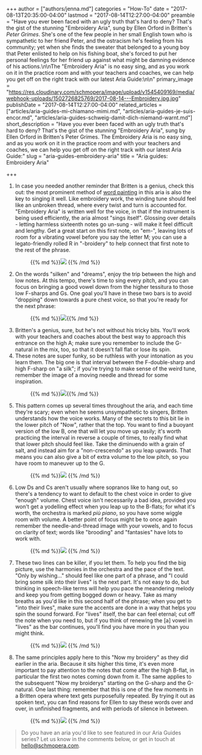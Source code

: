 +++
author = ["authors/jenna.md"]
categories = "How-To"
date = "2017-08-13T20:35:00-04:00"
lastmod = "2017-08-14T12:27:00-04:00"
preamble = "Have you ever been faced with an ugly truth that's hard to deny? That's the gist of the stunning \"Embroidery Aria\", sung by Ellen Orford in Britten's *Peter Grimes*. She's one of the few people in her small English town who is sympathetic to her friend Peter, and the ostracism he's feeling from his community; yet when she finds the sweater that belonged to a young boy that Peter enlisted to help on his fishing boat, she's forced to put her personal feelings for her friend up against what might be damning evidence of his actions.\n\nThe \"Embroidery Aria\" is no easy sing, and as you work on it in the practice room and with your teachers and coaches, we can help you get off on the right track with our latest Aria Guide:\n\n"
primary_image = "https://res.cloudinary.com/schmopera/image/upload/v1545409169/media/webhook-uploads/1502726825769/2017-08-14---Embroidery.jpg.jpg"
publishDate = "2017-08-14T12:27:00-04:00"
related_articles = ["articles/aria-guides-mi-chiamano-mimi.md", "articles/aria-guides-je-suis-encor.md", "articles/aria-guides-schweig-damit-dich-niemand-warnt.md"]
short_description = "Have you ever been faced with an ugly truth that's hard to deny? That's the gist of the stunning \"Embroidery Aria\", sung by Ellen Orford in Britten's Peter Grimes. The Embroidery Aria is no easy sing, and as you work on it in the practice room and with your teachers and coaches, we can help you get off on the right track with our latest Aria Guide:"
slug = "aria-guides-embroidery-aria"
title = "Aria guides: Embroidery Aria"

+++
1. In case you needed another reminder that Britten is a genius, check this out: the most prominent method of [word painting](https://en.wikipedia.org/wiki/Word_painting) in this aria is also the key to singing it well. Like embroidery work, the winding tune should feel like an unbroken thread, where every twist and turn is accounted for. "Embroidery Aria" is written well for the voice, in that if the instrument is being used efficiently, the aria almost "sings itself". Glossing over details - letting harmless sixteenth notes go un-sung - will make it feel difficult and lengthy. Get a great start on this first note, on "em-", leaving lots of room for a vibrating vowel before you say the letter M; you can use a legato-friendly rolled R in "-broidery" to help connect that first note to the rest of the phrase.<figure data-type="image">{{% md %}}![](https://res.cloudinary.com/schmopera/image/upload/v1545409169/media/webhook-uploads/1502670730957/Aria-guide---Embroidery---annotated-1.jpg.jpg) {{% /md %}}</figure>
2. On the words "silken" and "dreams", enjoy the trip between the high and low notes. At this tempo, there's time to sing every pitch, and you can focus on bringing a good vowel down from the higher tessitura to those low F-sharps and Gs. One goal you'll have in these two bars is to avoid "dropping" down towards a pure chest voice, so that you're ready for the next phrase:<figure data-type="image">{{% md %}}![](https://res.cloudinary.com/schmopera/image/upload/v1545409169/media/webhook-uploads/1502670906934/Aria-guide---Embroidery---annotated-2.jpg.jpg){{% /md %}}</figure>
3. Britten's a genius, sure, but he's not without his tricky bits. You'll work with your teachers and coaches about the best way to approach this entrance on the high A; make sure you remember to include the G-natural in the mix, too, so that it doesn't fall flat or lose its spin.
4. These notes are super funky, so be ruthless with your intonation as you learn them. The big one is that interval between the F-double-sharp and high F-sharp on "a silk"; if you're trying to make sense of the weird tune, remember the image of a moving needle and thread for some inspiration.<figure data-type="image">{{% md %}}![](https://res.cloudinary.com/schmopera/image/upload/v1545409169/media/webhook-uploads/1502670917191/Aria-guide---Embroidery---annotated-3.jpg.jpg){{% /md %}}</figure>
5. This pattern comes up several times throughout the aria, and each time they're scary; even when he seems unsympathetic to singers, Britten understands how the voice works. Many of the secrets to this bit lie in the lower pitch of "Now", rather that the top. You want to find a buoyant version of the low B, one that will let you move up easily; it's worth practicing the interval in reverse a couple of times, to really find what that lower pitch should feel like. Take the diminuendo with a grain of salt, and instead aim for a "non-crescendo" as you leap upwards. That means you can also give a bit of extra volume to the low pitch, so you have room to maneuver up to the G.<figure data-type="image">{{% md %}}![](https://res.cloudinary.com/schmopera/image/upload/v1545409169/media/webhook-uploads/1502670926272/Aria-guide---Embroidery---annotated-4.jpg.jpg)
   {{% /md %}}</figure>
6. Low Ds and Cs aren't usually where sopranos like to hang out, so there's a tendency to want to default to the chest voice in order to give "enough" volume. Chest voice isn't necessarily a bad idea, provided you won't get a yodelling effect when you leap up to the B-flats; for what it's worth, the orchestra is marked _più piano_, so you have some wiggle room with volume. A better point of focus might be to once again remember the needle-and-thread image with your vowels, and to focus on clarity of text; words like "brooding" and "fantasies" have lots to work with.<figure data-type="image">{{% md %}}![](https://res.cloudinary.com/schmopera/image/upload/v1545409169/media/webhook-uploads/1502670932866/Aria-guide---Embroidery---annotated-5.jpg.jpg)
   {{% /md %}}</figure>
7. These two lines can be killer, if you let them. To help you find the big picture, use the harmonies in the orchestra and the pace of the text. "Only by wishing..." should feel like one part of a phrase, and "I could bring some silk into their lives" is the next part. It's not easy to do, but thinking in speech-like terms will help you pace the meandering melody and keep you from getting bogged down or heavy. Take as many breaths as you'd like in this second half of the phrase; when you get to "into their lives", make sure the accents are done in a way that helps you spin the sound forward. For "lives" itself, the bar can feel eternal; cut off the note when you need to, but if you think of renewing the \[a\] vowel in "lives" as the bar continues, you'll find you have more in you than you might think.<figure data-type="image">{{% md %}}![](https://res.cloudinary.com/schmopera/image/upload/v1545409169/media/webhook-uploads/1502670940853/Aria-guide---Embroidery---annotated-6.jpg.jpg)
   {{% /md %}}</figure>
8. The same principles apply here to this "Now my broidery" as they did earlier in the aria. Because it sits higher this time, it's even more important to pay attention to the notes that come after the high B-flat, in particular the first two notes coming down from it. The same applies to the subsequent "Now my broiderys" starting on the G-sharp and the G-natural. One last thing: remember that this is one of the few moments in a Britten opera where text gets purposefully repeated. By trying it out as spoken text, you can find reasons for Ellen to say these words over and over, in unfinished fragments, and with periods of silence in between.<figure data-type="image">{{% md %}}![](https://res.cloudinary.com/schmopera/image/upload/v1545409169/media/webhook-uploads/1502670949203/Aria-guide---Embroidery---annotated-7.jpg.jpg)
   {{% /md %}}</figure>

> Do you have an aria you'd like to see featured in our Aria Guides series? Let us know in the comments below, or get in touch at [hello@schmopera.com](mailto:hello@schmopera.com).